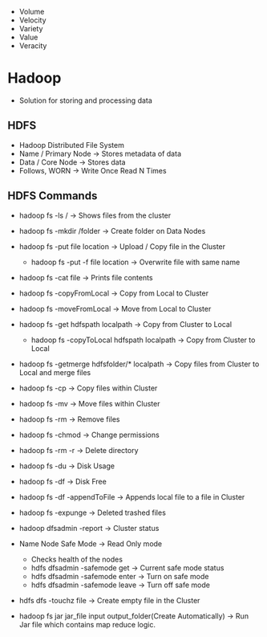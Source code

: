 - Volume
- Velocity
- Variety
- Value
- Veracity

# Hadoop

- Solution for storing and processing data

## HDFS

- Hadoop Distributed File System
- Name / Primary Node -> Stores metadata of data
- Data / Core Node -> Stores data
- Follows, WORN -> Write Once Read N Times

## HDFS Commands

- hadoop fs -ls / -> Shows files from the cluster
- hadoop fs -mkdir /folder -> Create folder on Data Nodes
- hadoop fs -put file location -> Upload / Copy file in the Cluster
	- hadoop fs -put -f file location -> Overwrite file with same name
- hadoop fs -cat file -> Prints file contents 
- hadoop fs -copyFromLocal -> Copy from Local to Cluster
- hadoop fs -moveFromLocal -> Move from Local to Cluster
- hadoop fs -get hdfspath localpath -> Copy from Cluster to Local
	- hadoop fs -copyToLocal hdfspath localpath -> Copy from Cluster to Local
- hadoop  fs -getmerge hdfsfolder/* localpath -> Copy files from Cluster to Local and merge files
- hadoop fs -cp -> Copy files within Cluster
- hadoop fs -mv -> Move files within Cluster
- hadoop fs -rm -> Remove files
- hadoop fs -chmod -> Change permissions
- hadoop fs -rm -r -> Delete directory
- hadoop fs -du -> Disk Usage
- hadoop fs -df -> Disk Free
- hadoop fs -df -appendToFile -> Appends local file to a file in Cluster
- hadoop fs -expunge -> Deleted trashed files
- hadoop dfsadmin -report -> Cluster status

- Name Node Safe Mode -> Read Only mode 
	- Checks health of the nodes
	- hdfs dfsadmin -safemode get -> Current safe mode status
	- hdfs dfsadmin -safemode enter -> Turn on safe mode
	- hdfs dfsadmin -safemode leave -> Turn off safe mode
- hdfs dfs -touchz file -> Create empty file in the Cluster
- hadoop fs jar jar_file input output_folder(Create Automatically) -> Run Jar file which contains map reduce logic.

